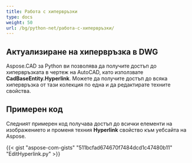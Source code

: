 ```yaml
---
title: Работа с хипервръзки
type: docs
weight: 50
url: /bg/python-net/работа-с-хипервръзки/
---
```


## **Актуализиране на хипервръзка в DWG**

Aspose.CAD за Python ви позволява да получите достъп до хипервръзката в чертеж на AutoCAD, като използвате **CadBaseEntity.Hyperlink**. Можете да получите достъп до всяка хипервръзка от тази колекция по една и да редактирате техните свойства.

## Примерен код

Следният примерен код получава достъп до всички елементи на изображението и променя техния **Hyperlink** свойство към уебсайта на Aspose.

{{< gist "aspose-com-gists" "511bcfad674670f7484dcd1c47480b11" "EditHyperlink.py" >}}
